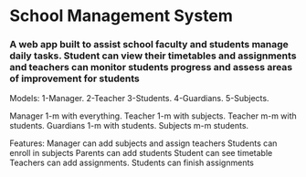 # School Management System
### A web app built to assist school faculty and students manage daily tasks. Student can view their timetables and assignments and teachers can monitor students progress and assess areas of improvement for students 

Models:
1-Manager.
2-Teacher
3-Students.
4-Guardians.
5-Subjects.

Manager 1-m with everything.
Teacher 1-m with subjects.
Teacher m-m with students.
Guardians 1-m with students.
Subjects m-m students.

Features:
Manager can add subjects and assign teachers
Students can enroll in subjects 
Parents can add students 
Student can see timetable
Teachers can add assignments.
Students can finish assignments




